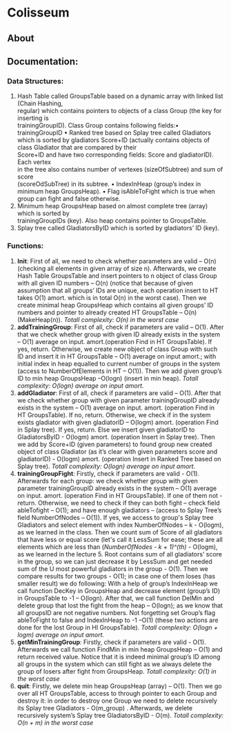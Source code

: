 # Colisseum
## About

## Documentation:

### Data	Structures:
1) Hash	Table	called	GroupsTable based	on a	dynamic	array with	linked	list (Chain Hashing,	
regular) which	contains	pointers	to	objects	of	a	class	Group	(the	key	for	inserting	is	
trainingGroupID).	Class	Group	contains	following	fields:• trainingGroupID • Ranked	tree	based	on	Splay	tree	called	Gladiators which is sorted by gladiators Score+ID (actually	contains	objects	of	class	Gladiator	that	are	compared	by	their	
Score+ID and	have	two	corresponding	fields:	Score	and	gladiatorID).	Each	vertex	
in	the	tree	also	contains	number	of	vertexes (sizeOfSubtree) and	sum	of	score	
(scoreOdSubTree) in	its	subtree.	• IndexInHeap (group’s	index	in	minimum	heap	GroupsHeap). • Flag	isAbleToFight	which	is	true	when	group	can	fight	and	false	otherwise.
2) Minimum	heap	GroupsHeap based	on	almost	complete	tree	(array) which	is	sorted	by	
trainingGroupIDs	(key).	Also	heap	contains	pointer	to	GroupsTable.
3) Splay	tree	called	GladiatorsByID	which is	sorted	by gladiators’ ID	(key).

### Functions:

1) **Init**: First of all, we need to check whether parameters are valid – O(n) (checking all elements in given array of size n). Afterwards, we create Hash Table GroupsTable and insert pointers to n object of class Group with all given ID numbers – O(n) (notice that because of given assumption that all groups’ IDs are unique, each operation insert to HT takes O(1) amort. which is in total O(n) in the worst case). Then we create minimal heap GroupsHeap which contains all given groups’ ID numbers and pointer to already created HT GroupsTable – O(n) (MakeHeap(n)). *Totall complexity: O(n) in the worst case*
2) **addTrainingGroup**: First of all, check if parameters are valid – O(1). After that we check whether group with given ID already exists in the system – O(1) average on input. amort.(operation Find in HT GroupsTable). If yes, return. Otherwise, we create new object of class Group with such ID and insert it in HT GroupsTable – O(1) average on input amort.; with initial index in heap equalled to current number of groups in the system (access to NumberOfElements in HT – O(1)). Then we add given group’s ID to min heap GroupsHeap –O(logn) (insert in min heap). *Totall complexity: O(logn) average on input amort.*
3) **addGladiator**: First of all, check if parameters are valid – O(1). After that we check whether group with given parameter trainingGroupID already exists in the system – O(1) average on input. amort. (operation Find in HT GroupsTable). If no, return. Otherwise, we check if in the system exists gladiator with given gladiatorID – O(logm) amort. (operation Find in Splay tree). If yes, return. Else we insert given gladiatorID to GladiatorsByID - O(logm) amort. (operation Insert in Splay tree). Then we add by Score+ID (given parameters) to found group new created object of class Gladiator (as it’s clear with given parameters score and gladiatorID) - O(logm) amort. (operation Insert in Ranked Tree based on Splay tree). *Totall complexity: O(logn) average on input amort.*
4) **trainingGroupFight**: Firstly, check if parameters are valid - O(1). Afterwards for each group: we check whether group with given parameter trainingGroupID already exists in the system – O(1) average on input. amort. (operation Find in HT GroupsTable). If one of them not - return. Otherwise, we need to check if they can both fight – check field ableTofight – O(1); and have enough gladiators – (access to Splay Tree’s field NumberOfNodes – O(1)). If yes, we access to group's Splay tree Gladiators and select element with index NumberOfNodes – k - O(logm), as we learned in the class. Then we count sum of Score of all gladiators that have less or equal score (let's call it LessSum for ease; these are all elements which are less than (*NumberOfNodes - k + 1)^(th)* - O(logm), as we learned in the lecture 5. Root contains sum of all gladiators’ score in the group, so we can just decrease it by LessSum and get needed sum of the U most powerful gladiators in the group - O(1). 
Then we compare results for two groups - O(1); in case one of them loses (has smaller result) we do following: With a help of group’s IndexInHeap we call function DecKey in GroupsHeap and decrease element (group’s ID) in GroupsTable to -1 – O(logn). After that, we call function DelMin and delete group that lost the fight from the heap – O(logn); as we know that all groupsID are not negative numbers. Not forgetting set Group’s flag ableToFight to false and IndexInHeap to -1 –O(1) (these two actions are done for the lost Group in HI GroupsTable). *Totall complexity: O(logn + logm) average on input amort.*
5) **getMinTrainingGroup**: Firstly, check if parameters are valid - O(1). Afterwards we call function FindMin in min heap GroupsHeap – O(1) and return received value. Notice that it is indeed minimal group’s ID among all groups in the system which can still fight as we always delete the group of losers after fight from GroupsHeap. *Totall complexity: O(1) in the worst case*
6) **quit**: Firstly, we delete min heap GroupsHeap (array) – O(1). Then we go over all HT GroupsTable, access to through pointer to each Group and destroy it: in order to destroy one Group we need to delete recursively its Splay tree Gladiators - O(m_group) . Afterwards, we delete recursively system’s Splay tree GladiatorsByID - O(m). *Totall complexity: O(n + m) in the worst case*

